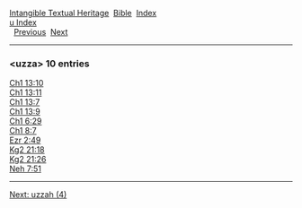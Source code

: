 [Intangible Textual Heritage](../../index)  [Bible](../index) 
[Index](index)   
[u Index](_u_)  
  [Previous](c12045)  [Next](c12047) 

------------------------------------------------------------------------

### &lt;uzza&gt; 10 entries

[Ch1 13:10](../kjv/ch1013.htm#010)  
[Ch1 13:11](../kjv/ch1013.htm#011)  
[Ch1 13:7](../kjv/ch1013.htm#007)  
[Ch1 13:9](../kjv/ch1013.htm#009)  
[Ch1 6:29](../kjv/ch1006.htm#029)  
[Ch1 8:7](../kjv/ch1008.htm#007)  
[Ezr 2:49](../kjv/ezr002.htm#049)  
[Kg2 21:18](../kjv/kg2021.htm#018)  
[Kg2 21:26](../kjv/kg2021.htm#026)  
[Neh 7:51](../kjv/neh007.htm#051)  

------------------------------------------------------------------------

[Next: uzzah (4)](c12047)
